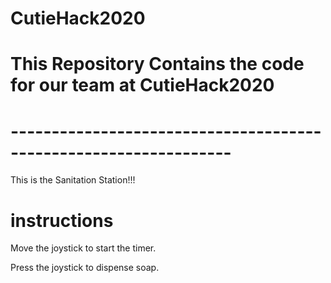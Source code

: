 # CutieHack2020
# This Repository Contains the code for our team at CutieHack2020
# -----------------------------------------------------------------
This is the Sanitation Station!!! 

# instructions
Move the joystick to start the timer.

Press the joystick to dispense soap.
